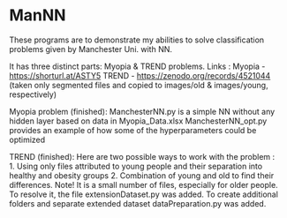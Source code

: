 # ManNN

These programs are to demonstrate my abilities to solve classification problems given by Manchester Uni. with NN.

It has three distinct parts: Myopia & TREND problems.
Links : 
	Myopia - https://shorturl.at/ASTY5
 	TREND  - https://zenodo.org/records/4521044 (taken only segmented files and copied to images/old & images/young, respectively)

  Myopia problem (finished):
    ManchesterNN.py is a simple NN without any hidden layer based on data in Myopia_Data.xlsx
    ManchesterNN_opt.py provides an example of how some of the hyperparameters could be optimized
      
  TREND (finished):
    Here are two possible ways to work with the problem :  
    1. Using only files attributed to young people and their separation into healthy and obesity groups
    2. Combination of young and old to find their differences.
	 Note! It is a small number of files, especially for older people. To resolve it, the file extensionDataset.py was added. 
   	 To create additional folders and separate extended dataset dataPreparation.py was added. 
